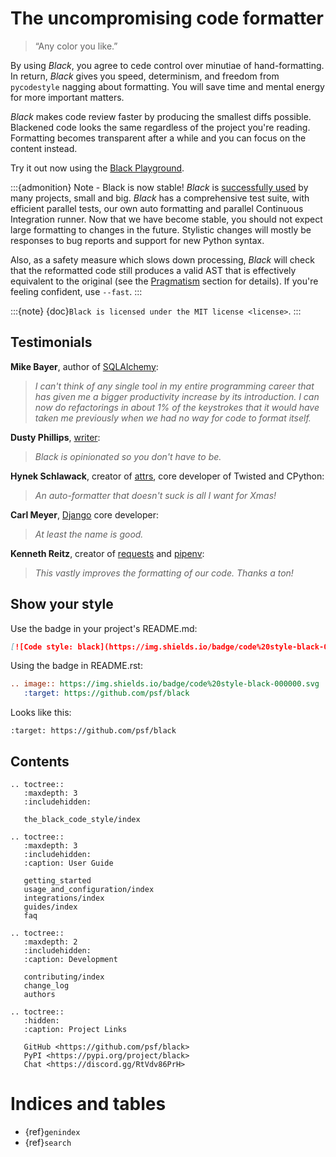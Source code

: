 <!--
black documentation master file, created by
sphinx-quickstart on Fri Mar 23 10:53:30 2018.
-->

# The uncompromising code formatter

> “Any color you like.”

By using *Black*, you agree to cede control over minutiae of
hand-formatting. In return, *Black* gives you speed, determinism, and
freedom from `pycodestyle` nagging about formatting. You will save time
and mental energy for more important matters.

*Black* makes code review faster by producing the smallest diffs
possible. Blackened code looks the same regardless of the project
you're reading. Formatting becomes transparent after a while and you
can focus on the content instead.

Try it out now using the [Black Playground](https://black.vercel.app).

:::{admonition} Note - Black is now stable!
*Black* is [successfully used](https://github.com/psf/black#used-by) by
many projects, small and big. *Black* has a comprehensive test suite, with efficient
parallel tests, our own auto formatting and parallel Continuous Integration runner.
Now that we have become stable, you should not expect large formatting to changes in
the future. Stylistic changes will mostly be responses to bug reports and support for new Python
syntax.

Also, as a safety measure which slows down processing, *Black* will check that the
reformatted code still produces a valid AST that is effectively equivalent to the
original (see the
[Pragmatism](./the_black_code_style/current_style.md#pragmatism)
section for details). If you're feeling confident, use `--fast`.
:::

:::{note}
{doc}`Black is licensed under the MIT license <license>`.
:::

## Testimonials

**Mike Bayer**, author of [SQLAlchemy](https://www.sqlalchemy.org/):

> *I can't think of any single tool in my entire programming career that has given me a
> bigger productivity increase by its introduction. I can now do refactorings in about
> 1% of the keystrokes that it would have taken me previously when we had no way for
> code to format itself.*

**Dusty Phillips**, [writer](https://smile.amazon.com/s/ref=nb_sb_noss?url=search-alias%3Daps&field-keywords=dusty+phillips):

> *Black is opinionated so you don't have to be.*

**Hynek Schlawack**, creator of [attrs](https://www.attrs.org/), core
developer of Twisted and CPython:

> *An auto-formatter that doesn't suck is all I want for Xmas!*

**Carl Meyer**, [Django](https://www.djangoproject.com/) core developer:

> *At least the name is good.*

**Kenneth Reitz**, creator of [requests](http://python-requests.org/)
and [pipenv](https://docs.pipenv.org/):

> *This vastly improves the formatting of our code. Thanks a ton!*

## Show your style

Use the badge in your project's README.md:

```md
[![Code style: black](https://img.shields.io/badge/code%20style-black-000000.svg)](https://github.com/psf/black)
```

Using the badge in README.rst:

```rst
.. image:: https://img.shields.io/badge/code%20style-black-000000.svg
   :target: https://github.com/psf/black
```

Looks like this:

```{image} https://img.shields.io/badge/code%20style-black-000000.svg
:target: https://github.com/psf/black
```

## Contents

```{eval-rst}
.. toctree::
   :maxdepth: 3
   :includehidden:

   the_black_code_style/index
```

```{eval-rst}
.. toctree::
   :maxdepth: 3
   :includehidden:
   :caption: User Guide

   getting_started
   usage_and_configuration/index
   integrations/index
   guides/index
   faq
```

```{eval-rst}
.. toctree::
   :maxdepth: 2
   :includehidden:
   :caption: Development

   contributing/index
   change_log
   authors
```

```{eval-rst}
.. toctree::
   :hidden:
   :caption: Project Links

   GitHub <https://github.com/psf/black>
   PyPI <https://pypi.org/project/black>
   Chat <https://discord.gg/RtVdv86PrH>
```

# Indices and tables

- {ref}`genindex`
- {ref}`search`
